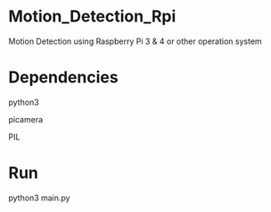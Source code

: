 # Motion_Detection_Rpi
Motion Detection using Raspberry Pi 3 & 4 or other operation system
# Dependencies
python3

picamera

PIL

# Run
python3 main.py

